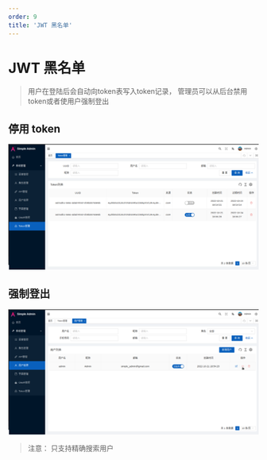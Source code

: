 ```yaml
---
order: 9
title: 'JWT 黑名单'
---
```


# JWT 黑名单

> 用户在登陆后会自动向token表写入token记录， 管理员可以从后台禁用token或者使用户强制登出

## 停用 token

![pic](/assets/block_token_zh.png)

## 强制登出

![pic](/assets/force_log_out_zh.png)

> 注意： 只支持精确搜索用户
